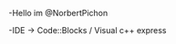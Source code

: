 -Hello im @NorbertPichon 

-IDE -> Code::Blocks / Visual c++ express

<!---
NorbertPichon/NorbertPichon is a ✨ special ✨ repository because its `README.md` (this file) appears on your GitHub profile.
You can click the Preview link to take a look at your changes.
--->
